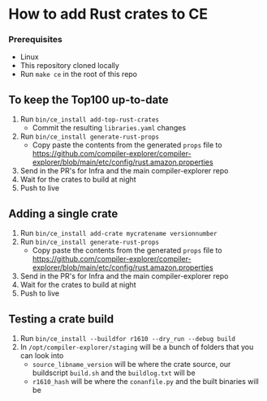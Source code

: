 # How to add Rust crates to CE

### Prerequisites

* Linux
* This repository cloned locally
* Run `make ce` in the root of this repo

## To keep the Top100 up-to-date

1. Run `bin/ce_install add-top-rust-crates`
   - Commit the resulting `libraries.yaml` changes
2. Run `bin/ce_install generate-rust-props`
   - Copy paste the contents from the generated `props` file to https://github.com/compiler-explorer/compiler-explorer/blob/main/etc/config/rust.amazon.properties
3. Send in the PR's for Infra and the main compiler-explorer repo
4. Wait for the crates to build at night
5. Push to live

## Adding a single crate

1. Run `bin/ce_install add-crate mycratename versionnumber`
2. Run `bin/ce_install generate-rust-props`
   - Copy paste the contents from the generated `props` file to https://github.com/compiler-explorer/compiler-explorer/blob/main/etc/config/rust.amazon.properties
3. Send in the PR's for Infra and the main compiler-explorer repo
4. Wait for the crates to build at night
5. Push to live

## Testing a crate build

1. Run `bin/ce_install --buildfor r1610 --dry_run --debug build`
2. In `/opt/compiler-explorer/staging` will be a bunch of folders that you can look into
   - `source_libname_version` will be where the crate source, our buildscript `build.sh` and the `buildlog.txt` will be
   - `r1610_hash` will be where the `conanfile.py` and the built binaries will be
